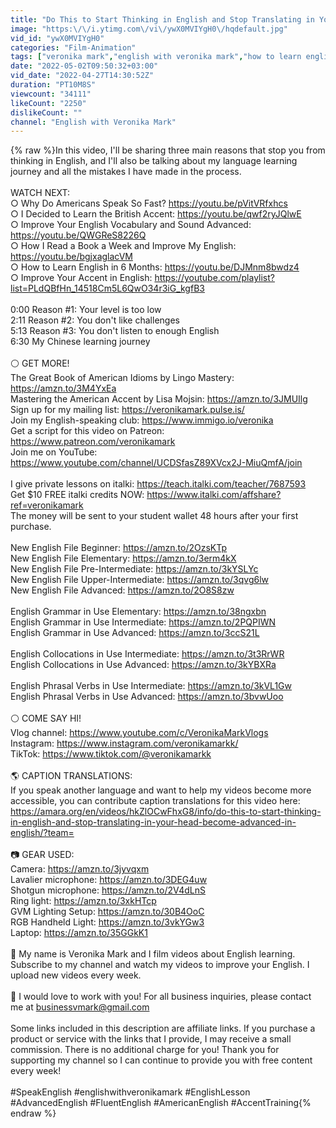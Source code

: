 ```yaml
---
title: "Do This to Start Thinking in English and Stop Translating in Your Head | Become Advanced in English"
image: "https:\/\/i.ytimg.com\/vi\/ywX0MVIYgH0\/hqdefault.jpg"
vid_id: "ywX0MVIYgH0"
categories: "Film-Animation"
tags: ["veronika mark","english with veronika mark","how to learn english at home"]
date: "2022-05-02T09:50:32+03:00"
vid_date: "2022-04-27T14:30:52Z"
duration: "PT10M8S"
viewcount: "34111"
likeCount: "2250"
dislikeCount: ""
channel: "English with Veronika Mark"
---
```

{% raw %}In this video, I'll be sharing three main reasons that stop you from thinking in English, and I'll also be talking about my language learning journey and all the mistakes I have made in the process.<br /><br />WATCH NEXT:<br />○ Why Do Americans Speak So Fast? <a rel="nofollow" target="blank" href="https://youtu.be/pVitVRfxhcs">https://youtu.be/pVitVRfxhcs</a><br />○ I Decided to Learn the British Accent: <a rel="nofollow" target="blank" href="https://youtu.be/qwf2ryJQlwE">https://youtu.be/qwf2ryJQlwE</a><br />○ Improve Your English Vocabulary and Sound Advanced: <a rel="nofollow" target="blank" href="https://youtu.be/QWGReS8226Q">https://youtu.be/QWGReS8226Q</a><br />○ How I Read a Book a Week and Improve My English: <a rel="nofollow" target="blank" href="https://youtu.be/bgjxaglacVM">https://youtu.be/bgjxaglacVM</a><br />○ How to Learn English in 6 Months: <a rel="nofollow" target="blank" href="https://youtu.be/DJMnm8bwdz4">https://youtu.be/DJMnm8bwdz4</a><br />○ Improve Your Accent in English: <a rel="nofollow" target="blank" href="https://youtube.com/playlist?list=PLdQBfHn_14518Cm5L6QwO34r3iG_kgfB3">https://youtube.com/playlist?list=PLdQBfHn_14518Cm5L6QwO34r3iG_kgfB3</a><br /><br />0:00 Reason #1: Your level is too low<br />2:11 Reason #2: You don't like challenges<br />5:13 Reason #3: You don't listen to enough English<br />6:30 My Chinese learning journey<br /><br />⚪ GET MORE!<br />The Great Book of American Idioms by Lingo Mastery: <a rel="nofollow" target="blank" href="https://amzn.to/3M4YxEa">https://amzn.to/3M4YxEa</a><br />Mastering the American Accent by Lisa Mojsin: <a rel="nofollow" target="blank" href="https://amzn.to/3JMUIlg">https://amzn.to/3JMUIlg</a><br />Sign up for my mailing list: <a rel="nofollow" target="blank" href="https://veronikamark.pulse.is/">https://veronikamark.pulse.is/</a><br />Join my English-speaking club: <a rel="nofollow" target="blank" href="https://www.immigo.io/veronika">https://www.immigo.io/veronika</a><br />Get a script for this video on Patreon: <a rel="nofollow" target="blank" href="https://www.patreon.com/veronikamark">https://www.patreon.com/veronikamark</a><br />Join me on YouTube: <a rel="nofollow" target="blank" href="https://www.youtube.com/channel/UCDSfasZ89XVcx2J-MiuQmfA/join">https://www.youtube.com/channel/UCDSfasZ89XVcx2J-MiuQmfA/join</a><br /><br />I give private lessons on italki: <a rel="nofollow" target="blank" href="https://teach.italki.com/teacher/7687593">https://teach.italki.com/teacher/7687593</a> <br />Get $10 FREE italki credits NOW: <a rel="nofollow" target="blank" href="https://www.italki.com/affshare?ref=veronikamark">https://www.italki.com/affshare?ref=veronikamark</a><br />The money will be sent to your student wallet 48 hours after your first purchase. <br /><br />New English File Beginner: <a rel="nofollow" target="blank" href="https://amzn.to/2OzsKTp">https://amzn.to/2OzsKTp</a><br />New English File Elementary: <a rel="nofollow" target="blank" href="https://amzn.to/3erm4kX">https://amzn.to/3erm4kX</a><br />New English File Pre-Intermediate: <a rel="nofollow" target="blank" href="https://amzn.to/3kYSLYc">https://amzn.to/3kYSLYc</a><br />New English File Upper-Intermediate: <a rel="nofollow" target="blank" href="https://amzn.to/3qvg6lw">https://amzn.to/3qvg6lw</a><br />New English File Advanced: <a rel="nofollow" target="blank" href="https://amzn.to/2O8S8zw">https://amzn.to/2O8S8zw</a><br /><br />English Grammar in Use Elementary: <a rel="nofollow" target="blank" href="https://amzn.to/38ngxbn">https://amzn.to/38ngxbn</a><br />English Grammar in Use Intermediate: <a rel="nofollow" target="blank" href="https://amzn.to/2PQPIWN">https://amzn.to/2PQPIWN</a><br />English Grammar in Use Advanced: <a rel="nofollow" target="blank" href="https://amzn.to/3ccS21L">https://amzn.to/3ccS21L</a><br /><br />English Collocations in Use Intermediate: <a rel="nofollow" target="blank" href="https://amzn.to/3t3RrWR">https://amzn.to/3t3RrWR</a><br />English Collocations in Use Advanced: <a rel="nofollow" target="blank" href="https://amzn.to/3kYBXRa">https://amzn.to/3kYBXRa</a><br /><br />English Phrasal Verbs in Use Intermediate: <a rel="nofollow" target="blank" href="https://amzn.to/3kVL1Gw">https://amzn.to/3kVL1Gw</a><br />English Phrasal Verbs in Use Advanced: <a rel="nofollow" target="blank" href="https://amzn.to/3bvwUoo">https://amzn.to/3bvwUoo</a><br /><br />⚪ COME SAY HI!<br />Vlog channel: <a rel="nofollow" target="blank" href="https://www.youtube.com/c/VeronikaMarkVlogs">https://www.youtube.com/c/VeronikaMarkVlogs</a><br />Instagram: <a rel="nofollow" target="blank" href="https://www.instagram.com/veronikamarkk/">https://www.instagram.com/veronikamarkk/</a><br />TikTok: <a rel="nofollow" target="blank" href="https://www.tiktok.com/@veronikamarkk">https://www.tiktok.com/@veronikamarkk</a><br /><br />🌎 CAPTION TRANSLATIONS:<br />If you speak another language and want to help my videos become more accessible, you can contribute caption translations for this video here: <a rel="nofollow" target="blank" href="https://amara.org/en/videos/hkZlOCwFhxG8/info/do-this-to-start-thinking-in-english-and-stop-translating-in-your-head-become-advanced-in-english/?team=">https://amara.org/en/videos/hkZlOCwFhxG8/info/do-this-to-start-thinking-in-english-and-stop-translating-in-your-head-become-advanced-in-english/?team=</a><br /><br />📷 GEAR USED:<br />Camera: <a rel="nofollow" target="blank" href="https://amzn.to/3jyvqxm">https://amzn.to/3jyvqxm</a><br />Lavalier microphone: <a rel="nofollow" target="blank" href="https://amzn.to/3DEG4uw">https://amzn.to/3DEG4uw</a><br />Shotgun microphone: <a rel="nofollow" target="blank" href="https://amzn.to/2V4dLnS">https://amzn.to/2V4dLnS</a><br />Ring light: <a rel="nofollow" target="blank" href="https://amzn.to/3xkHTcp">https://amzn.to/3xkHTcp</a><br />GVM Lighting Setup: <a rel="nofollow" target="blank" href="https://amzn.to/30B4OoC">https://amzn.to/30B4OoC</a><br />RGB Handheld Light: <a rel="nofollow" target="blank" href="https://amzn.to/3vkYGw3">https://amzn.to/3vkYGw3</a><br />Laptop: <a rel="nofollow" target="blank" href="https://amzn.to/35GGkK1">https://amzn.to/35GGkK1</a><br /><br />🌝 My name is Veronika Mark and I film videos about English learning. Subscribe to my channel and watch my videos to improve your English. I upload new videos every week. <br /><br />📧 I would love to work with you! For all business inquiries, please contact me at businessvmark@gmail.com<br /><br />Some links included in this description are affiliate links. If you purchase a product or service with the links that I provide, I may receive a small commission. There is no additional charge for you! Thank you for supporting my channel so I can continue to provide you with free content every week!<br /><br />#SpeakEnglish #englishwithveronikamark #EnglishLesson #AdvancedEnglish #FluentEnglish #AmericanEnglish #AccentTraining{% endraw %}
